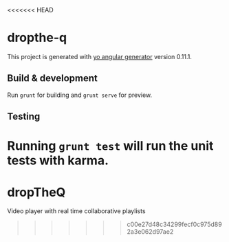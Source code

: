 <<<<<<< HEAD
# dropthe-q

This project is generated with [yo angular generator](https://github.com/yeoman/generator-angular)
version 0.11.1.

## Build & development

Run `grunt` for building and `grunt serve` for preview.

## Testing

Running `grunt test` will run the unit tests with karma.
=======
# dropTheQ
Video player with real time collaborative playlists
>>>>>>> c00e27d48c34299fecf0c975d892a3e062d97ae2
